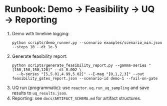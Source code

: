 # Runbook: Demo → Feasibility → UQ → Reporting

1. Demo with timeline logging:
   ```
   python scripts/demo_runner.py --scenario examples/scenario_min.json --steps 10 --dt 1e-3
   ```
2. Generate feasibility report:
   ```
   python scripts/generate_feasibility_report.py --gamma-series "[150,150,150,120]" --dt 0.002 \
     --b-series "[5,5.01,4.99,5.02]" --E-mag "[0,1,2,3]" --out feasibility_gates_report.json --scenario-id demo-1 --fail-on-gate
   ```
3. UQ run (programmatic): use `reactor.uq.run_uq_sampling` and save results to `uq_results.json`.
4. Reporting: see `docs/ARTIFACT_SCHEMA.md` for artifact structures.
